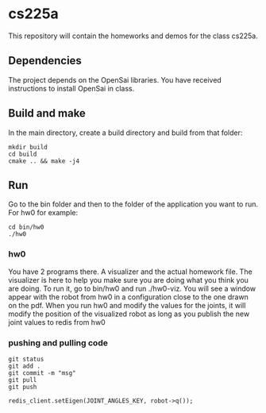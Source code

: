 # cs225a
This repository will contain the homeworks and demos for the class cs225a.

## Dependencies
The project depends on the OpenSai libraries. You have received instructions to install OpenSai in class.

## Build and make
In the main directory, create a build directory and build from that folder:
```
mkdir build
cd build
cmake .. && make -j4
```
## Run
Go to the bin folder and then to the folder of the application you want to run.
For hw0 for example:
```
cd bin/hw0
./hw0
```

### hw0
You have 2 programs there. A visualizer and the actual homework file.
The visualizer is here to help you make sure you are doing what you think you are doing.
To run it, go to bin/hw0 and run ./hw0-viz. You will see a window appear with the robot from hw0 in a configuration close to the one drawn on the pdf.
When you run hw0 and modify the values for the joints, it will modify the position of the visualized robot as long as you publish the new joint values to redis from hw0

### pushing and pulling code

```
git status
git add .
git commit -m "msg"
git pull
git push
```


```
redis_client.setEigen(JOINT_ANGLES_KEY, robot->q());
```
